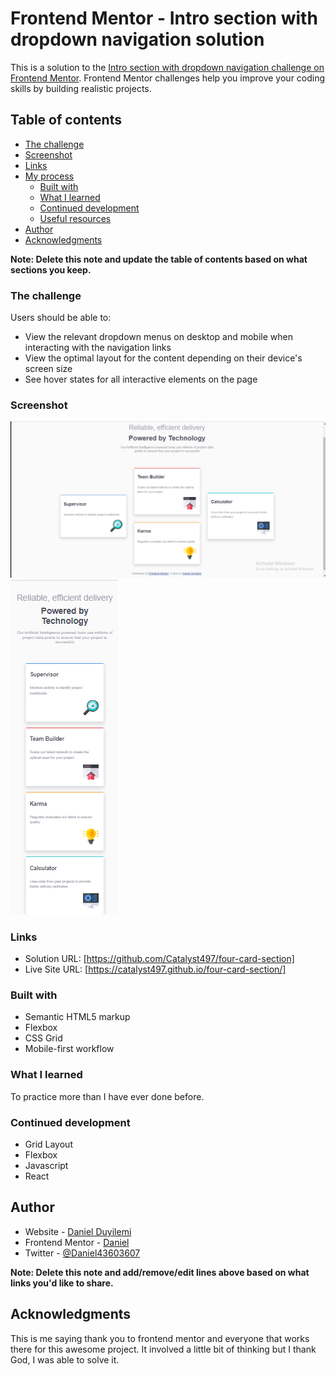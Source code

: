 # Frontend Mentor - Intro section with dropdown navigation solution

This is a solution to the [Intro section with dropdown navigation challenge on Frontend Mentor](https://www.frontendmentor.io/challenges/intro-section-with-dropdown-navigation-ryaPetHE5). Frontend Mentor challenges help you improve your coding skills by building realistic projects.

## Table of contents

- [The challenge](#the-challenge)
- [Screenshot](#screenshot)
- [Links](#links)
- [My process](#my-process)
  - [Built with](#built-with)
  - [What I learned](#what-i-learned)
  - [Continued development](#continued-development)
  - [Useful resources](#useful-resources)
- [Author](#author)
- [Acknowledgments](#acknowledgments)

**Note: Delete this note and update the table of contents based on what sections you keep.**

### The challenge

Users should be able to:

- View the relevant dropdown menus on desktop and mobile when interacting with the navigation links
- View the optimal layout for the content depending on their device's screen size
- See hover states for all interactive elements on the page

### Screenshot

![](./Screenshot-Desktop.png)
![](./Screenshot-mobile.png)

### Links

- Solution URL: [https://github.com/Catalyst497/four-card-section]
- Live Site URL: [https://catalyst497.github.io/four-card-section/]

### Built with

- Semantic HTML5 markup
- Flexbox
- CSS Grid
- Mobile-first workflow

### What I learned

To practice more than I have ever done before.

### Continued development

- Grid Layout
- Flexbox
- Javascript
- React

## Author

- Website - [Daniel Duyilemi](https://vast-falls-30673.herokuapp.com/)
- Frontend Mentor - [Daniel](https://www.frontendmentor.io/profile/Catalyst497)
- Twitter - [@Daniel43603607](https://twitter.com/Daniel43603607)

**Note: Delete this note and add/remove/edit lines above based on what links you'd like to share.**

## Acknowledgments

This is me saying thank you to frontend mentor and everyone that works there for this awesome project. It involved a little bit of thinking but I thank God, I was able to solve it.
